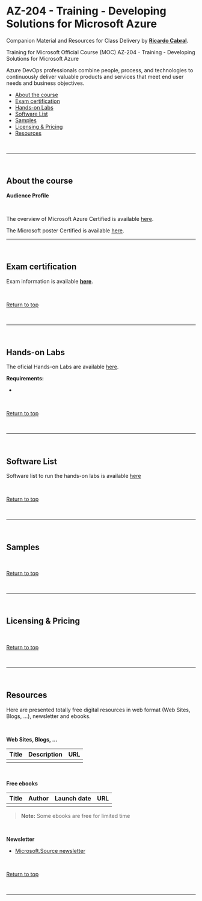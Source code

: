 <a id="top" />

# AZ-204 - Training - Developing Solutions for Microsoft Azure 

Companion Material and Resources for Class Delivery by [**Ricardo Cabral**](https://www.rramoscabral.com).

Training for Microsoft Official Course (MOC) AZ-204 - Training - Developing Solutions for Microsoft Azure 

Azure DevOps professionals combine people, process, and technologies to continuously deliver valuable products and services that meet end user needs and business objectives.

- [About the course](#about-the-course)
- [Exam certification](#exam)
- [Hands-on Labs](#hands-on-labs)
- [Software List](#software-list)
- [Samples](#samples)
- [Licensing & Pricing](#pricing)
- [Resources](#resources)


<br/>

---

<a id="about-the-course" />

<br/>

## About the course

 <!-- CONTENT HERE -->


**Audience Profile**

 <!-- CONTENT HERE -->

<br/>


The overview of Microsoft Azure Certified is available [here](http://aka.ms/AzureTrainCertDeck).

The Microsoft poster Certified is available [here](https://aka.ms/TrainCertPoster).


---

<a id="exam" />

<br/>
 
 
## Exam certification


Exam information is available [**here**](./Exam.md).

<br/>

[Return to top](#top)

<br/>

---

<a id="hands-on-labs" />

<br/>
 
 
## Hands-on Labs 

<!-- CONTENT HERE -->

The oficial Hands-on Labs are available [here]().

**Requirements:**
-  <!-- CONTENT HERE -->


    
<br/>

[Return to top](#top)

<br/>

---

<a id="software-list" />

<br/>

## Software List

Software list to run the hands-on labs is available [here](./LAB-SETUP.md)

<!-- CONTENT HERE -->

<br/>



[Return to top](#top)

<br/>

---

<a id="samples" />

<br/>
  
## Samples

<!-- CONTENT HERE -->
 
<br/>

[Return to top](#top)

<br/>

---

<a id="pricing" />

<br/>

## Licensing & Pricing

<!-- CONTENT HERE -->

<br/>

[Return to top](#top)

<br/>

---

<a id="resources" />

<br/>

## Resources

Here are presented totally free digital resources in web format (Web Sites, Blogs, ...), newsletter and ebooks.

<br/>

**Web Sites, Blogs, ...**

|  Title | Description | URL |
| --- | --- | --- | 
|     |     |     |

<br/>

**Free ebooks**

| Title | Author | Launch date | URL |
| --- | --- | --- | --- | 
|     |     |     |     |

> **Note:** Some ebooks are free for limited time

<br/>

**Newsletter**
- [Microsoft.Source newsletter](https://azure.microsoft.com/en-us/resources/join-the-azure-developer-community/)

<br/>

[Return to top](#top)

<br/>

---

<br/>
